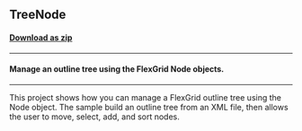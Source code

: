 ## TreeNode
#### [Download as zip](https://minhaskamal.github.io/DownGit/#/home?url=https://github.com/GrapeCity/ComponentOne-WinForms-Samples/tree/master/NetFramework\FlexGrid\CS\TreeNode)
____
#### Manage an outline tree using the FlexGrid Node objects.
____
This project shows how you can manage a FlexGrid outline tree using the Node object. The sample build an outline tree from an XML file, then allows the user to move, select, add, and sort nodes. 